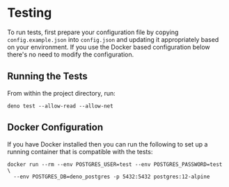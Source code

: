# Testing

To run tests, first prepare your configuration file by copying
`config.example.json` into `config.json` and updating it appropriately based on
your environment. If you use the Docker based configuration below there's no
need to modify the configuration.

## Running the Tests

From within the project directory, run:

```
deno test --allow-read --allow-net
```

## Docker Configuration

If you have Docker installed then you can run the following to set up a running
container that is compatible with the tests:

```
docker run --rm --env POSTGRES_USER=test --env POSTGRES_PASSWORD=test \
  --env POSTGRES_DB=deno_postgres -p 5432:5432 postgres:12-alpine
```
